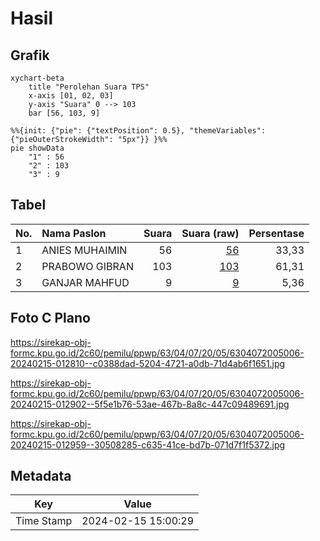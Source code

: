 # Hasil

## Grafik

```mermaid
xychart-beta
    title "Perolehan Suara TPS"
    x-axis [01, 02, 03]
    y-axis "Suara" 0 --> 103
    bar [56, 103, 9]
```

```mermaid
%%{init: {"pie": {"textPosition": 0.5}, "themeVariables": {"pieOuterStrokeWidth": "5px"}} }%%
pie showData
    "1" : 56
    "2" : 103
    "3" : 9
```

## Tabel

| No. | Nama Paslon    | Suara | Suara (raw) | Persentase |
|:--- |:-------------- | -----:| -----------:| ----------:|
| 1   | ANIES MUHAIMIN | 56    | [56][p-1]   | 33,33      |
| 2   | PRABOWO GIBRAN | 103   | [103][p-2]  | 61,31      |
| 3   | GANJAR MAHFUD  | 9     | [9][p-3]    | 5,36       |


[p-1]: https://github.com/gigit-pemilu/pemilu-2024/blob/main/pilpres/hitung-suara/sub/63-kalimantan-selatan/sub/04-barito-kuala/sub/07-rantau-badauh/sub/2005-sungai-sahurai/sub/006-tps/sub/paslon-1.txt
[p-2]: https://github.com/gigit-pemilu/pemilu-2024/blob/main/pilpres/hitung-suara/sub/63-kalimantan-selatan/sub/04-barito-kuala/sub/07-rantau-badauh/sub/2005-sungai-sahurai/sub/006-tps/sub/paslon-2.txt
[p-3]: https://github.com/gigit-pemilu/pemilu-2024/blob/main/pilpres/hitung-suara/sub/63-kalimantan-selatan/sub/04-barito-kuala/sub/07-rantau-badauh/sub/2005-sungai-sahurai/sub/006-tps/sub/paslon-3.txt

## Foto C Plano

https://sirekap-obj-formc.kpu.go.id/2c60/pemilu/ppwp/63/04/07/20/05/6304072005006-20240215-012810--c0388dad-5204-4721-a0db-71d4ab6f1651.jpg

https://sirekap-obj-formc.kpu.go.id/2c60/pemilu/ppwp/63/04/07/20/05/6304072005006-20240215-012902--5f5e1b76-53ae-467b-8a8c-447c09489691.jpg

https://sirekap-obj-formc.kpu.go.id/2c60/pemilu/ppwp/63/04/07/20/05/6304072005006-20240215-012959--30508285-c635-41ce-bd7b-071d7f1f5372.jpg


## Metadata

| Key        | Value               |
| ---------- | ------------------- |
| Time Stamp | 2024-02-15 15:00:29 |



